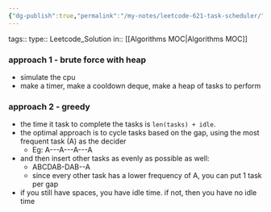 ```yaml
---
{"dg-publish":true,"permalink":"/my-notes/leetcode-621-task-scheduler/","created":"2024-10-12T21:37:08.310-05:00","updated":"2024-10-12T22:01:35.472-05:00"}
---
```



tags:: 
type:: Leetcode_Solution
in:: [[Algorithms MOC\|Algorithms MOC]]


### approach 1 - brute force with heap
- simulate the cpu
- make a timer, make a cooldown deque, make a heap of tasks to perform

### approach 2 - greedy
- the time it task to complete the tasks is `len(tasks) + idle`.
- the optimal approach is to cycle tasks based on the gap, using the most frequent task (A) as the decider
	- Eg: A---A---A---A
- and then insert other tasks as evenly as possible as well:
	- ABCDAB-DAB--A
	- since every other task has a lower frequency of A, you can put 1 task per gap
- if you still have spaces, you have idle time. if not, then you have no idle time